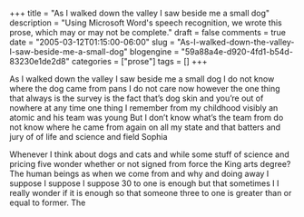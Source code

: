 +++
title = "As I walked down the valley I saw beside me a small dog"
description = "Using Microsoft Word's speech recognition, we wrote this prose, which may or may not be complete."
draft = false
comments = true
date = "2005-03-12T01:15:00-06:00"
slug = "As-I-walked-down-the-valley-I-saw-beside-me-a-small-dog"
blogengine = "59a88a4e-d920-4fd1-b54d-83230e1de2d8"
categories = ["prose"]
tags = []
+++

<p>
As I walked down the valley I saw beside me a small dog I do not know where the dog came from pans I do not care now however the one thing that always is the survey is the fact that&rsquo;s dog skin and you&rsquo;re out of nowhere at any time one thing I remember from my childhood visibly an atomic and his team was young But I don&rsquo;t know what&rsquo;s the team from do not know where he came from again on all my state and that batters and jury of of life and science and field Sophia
</p>
<p>
Whenever I think about dogs and cats and while some stuff of science and pricing five wonder whether or not signed from force the King arts degree? The human beings as when we come from and why and doing away I suppose I suppose I suppose 30 to one is enough but that sometimes I I really wonder if it is enough so that someone three to one is greater than or equal to former. The 
</p>


